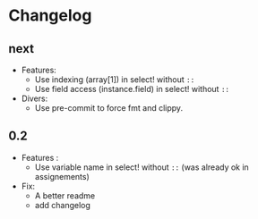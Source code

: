 # Changelog

## next

- Features:
  - Use indexing (array[1]) in select! without `::`
  - Use field access (instance.field) in select! without `::`
- Divers:
  - Use pre-commit to force fmt and clippy.

## 0.2

- Features :
  - Use variable name in select! without `::` (was already ok in assignements)
- Fix:
  - A better readme
  - add changelog
